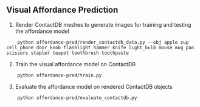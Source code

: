 ## Visual Affordance Prediction

1. Render ContactDB meshes to generate images for training and testing the affordance model
```shell
    python affordance-pred/render_contactdb_data.py --obj apple cup cell_phone door_knob flashlight hammer knife light_bulb mouse mug pan scissors stapler teapot toothbrush toothpaste
```

2. Train the visual affordance model on ContactDB
```shell
    python affordance-pred/train.py
```

3. Evaluate the affordance model on rendered ContactDB objects
```shell
    python affordance-pred/evaluate_contactdb.py
```

